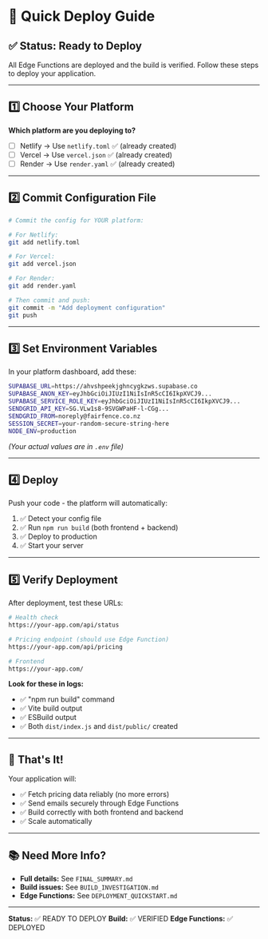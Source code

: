 # 🚀 Quick Deploy Guide

## ✅ Status: Ready to Deploy

All Edge Functions are deployed and the build is verified. Follow these steps to deploy your application.

---

## 1️⃣ Choose Your Platform

**Which platform are you deploying to?**

- [ ] Netlify → Use `netlify.toml` ✅ (already created)
- [ ] Vercel → Use `vercel.json` ✅ (already created)
- [ ] Render → Use `render.yaml` ✅ (already created)

---

## 2️⃣ Commit Configuration File

```bash
# Commit the config for YOUR platform:

# For Netlify:
git add netlify.toml

# For Vercel:
git add vercel.json

# For Render:
git add render.yaml

# Then commit and push:
git commit -m "Add deployment configuration"
git push
```

---

## 3️⃣ Set Environment Variables

In your platform dashboard, add these:

```bash
SUPABASE_URL=https://ahvshpeekjghncygkzws.supabase.co
SUPABASE_ANON_KEY=eyJhbGciOiJIUzI1NiIsInR5cCI6IkpXVCJ9...
SUPABASE_SERVICE_ROLE_KEY=eyJhbGciOiJIUzI1NiIsInR5cCI6IkpXVCJ9...
SENDGRID_API_KEY=SG.VLw1s8-9SVGWPaHF-l-CGg...
SENDGRID_FROM=noreply@fairfence.co.nz
SESSION_SECRET=your-random-secure-string-here
NODE_ENV=production
```

*(Your actual values are in `.env` file)*

---

## 4️⃣ Deploy

Push your code - the platform will automatically:

1. ✅ Detect your config file
2. ✅ Run `npm run build` (both frontend + backend)
3. ✅ Deploy to production
4. ✅ Start your server

---

## 5️⃣ Verify Deployment

After deployment, test these URLs:

```bash
# Health check
https://your-app.com/api/status

# Pricing endpoint (should use Edge Function)
https://your-app.com/api/pricing

# Frontend
https://your-app.com/
```

**Look for these in logs:**
- ✅ "npm run build" command
- ✅ Vite build output
- ✅ ESBuild output
- ✅ Both `dist/index.js` and `dist/public/` created

---

## 🎉 That's It!

Your application will:
- ✅ Fetch pricing data reliably (no more errors)
- ✅ Send emails securely through Edge Functions
- ✅ Build correctly with both frontend and backend
- ✅ Scale automatically

---

## 📚 Need More Info?

- **Full details:** See `FINAL_SUMMARY.md`
- **Build issues:** See `BUILD_INVESTIGATION.md`
- **Edge Functions:** See `DEPLOYMENT_QUICKSTART.md`

---

**Status:** ✅ READY TO DEPLOY
**Build:** ✅ VERIFIED
**Edge Functions:** ✅ DEPLOYED
